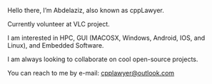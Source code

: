 Hello there, I’m Abdelaziz, also known as cppLawyer.

Currently volunteer at VLC project.

I am interested in HPC, GUI (MACOSX, Windows, Android, IOS, and Linux), and Embedded Software.

I am always looking to collaborate on cool open-source projects.

You can reach to me by e-mail: cpplawyer@outlook.com
